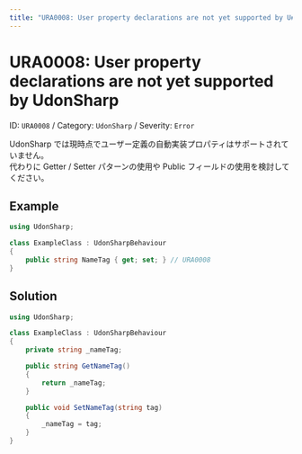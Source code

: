 ```yaml
---
title: "URA0008: User property declarations are not yet supported by U#"
---
```


# URA0008: User property declarations are not yet supported by UdonSharp

ID: `URA0008` /
Category: <code data-color="category-udon-sharp">UdonSharp</code> /
Severity: <code data-color="severity-error">Error</code>

UdonSharp では現時点でユーザー定義の自動実装プロパティはサポートされていません。  
代わりに Getter / Setter パターンの使用や Public フィールドの使用を検討してください。

## Example

```csharp
using UdonSharp;

class ExampleClass : UdonSharpBehaviour
{
    public string NameTag { get; set; } // URA0008
}
```

## Solution

```csharp
using UdonSharp;

class ExampleClass : UdonSharpBehaviour
{
    private string _nameTag;

    public string GetNameTag()
    {
        return _nameTag;
    }

    public void SetNameTag(string tag)
    {
        _nameTag = tag;
    }
}
```
